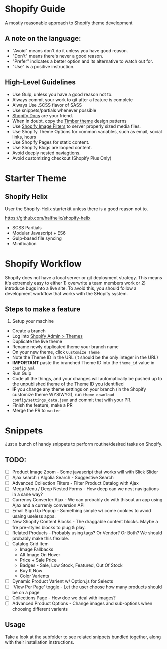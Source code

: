 
# Shopify Guide

A mostly reasonable approach to Shopify theme development

## A note on the language:

- "Avoid" means don't do it unless you have good reason.
- "Don't" means there's never a good reason.
- "Prefer" indicates a better option and its alternative to watch out for.
- "Use" is a positive instruction.

## High-Level Guidelines

- Use Gulp, unless you have a good reason not to.
- Always commit your work to git after a feature is complete
- Always Use .SCSS flavor of SASS
- Use snippets/partials whenever possible
- [Shopify Docs](https://help.shopify.com/api) are your friend.
- When in doubt, copy the [Timber theme](https://github.com/Shopify/Timber) design patterns
- Use [Shopify Image Filters](https://www.shopify.com/partners/blog/the-img_url-filter-just-got-10x-better) to server properly sized media files.
- Use Shopify Theme Options for common variables, such as email, social links, hours
- Use Shopify Pages for static content.
- Use Shopify Blogs are looped content.
- Avoid deeply nested naviagtions.
- Avoid customizing checkout (Shopify Plus Only)

# Starter Theme

## Shopify Helix
User the Shopify-Helix starterkit unless there is a good reason not to.

https://github.com/halfhelix/shopify-helix

- SCSS Paritials
- Modular Javascript + ES6
- Gulp-based file syncing
- Minification

# Shopify Workflow

Shopify does not have a local server or git deployment strategy. This means it's extremely easy to either 1) overwrite a team members work or 2) introduce bugs into a live site. To avoid this, you should follow a development workflow that works with the SHopify system.

## Steps to make a feature

1. Setup your machine
* Create a branch
* Log into [Shopify Admin > Themes](https://YOUR_DOMAIN.myshopify.com/admin/themes)
* Duplicate the live theme
* Rename newly duplicated theme your branch name
* On your new theme, click `Customize Theme`
* Note the Theme ID in the URL (it should be the only integer in the URL)
* **IMPORTANT** paste the branched Theme ID into the `theme_id` value in `config.yml`
* Run Gulp
* Code all the things, and your changes will automatically be pushed up to the unpublished theme of the Theme ID you identified
* **IF** you change any theme settings on your branch (in the Shopify customize theme WYSIWYG), run `theme download config/settings_data.json` and commit that with your PR.
* Finish the feature, make a PR
* Merge the PR to `master`

# Snippets

Just a bunch of handy snippets to perform routine/desired tasks on Shopify.

## TODO:

- [ ] Product Image Zoom - Some javascript that works will with Slick Slider
- [ ] Ajax search / Algolia Search - Suggestive Search
- [ ] Advanced Collection Filters - Filter Product Catalog with Ajax
- [ ] Mega Menu / Deep Nested Forms - How deep can we nest navigations in a sane way?
- [ ] Currency Converter Ajax - We can probably do with thisout an app using Ajax and a currenly conversion API
- [ ] Email Sign Up Popup - Something simple w/ come cookies to avoid usaing useless apps.
- [ ] New Shopify Content Blocks - The draggable content blocks. Maybe a fre pre-styles blocks to plug & play.
- [ ] Related Products - Probably using tags? Or Vendor? Or Both? We should probably make this flexible.
- [ ] Catalog Grid Item
   - Image Fallbacks
   - Alt Image On Hover
   - Price + Sale Price
   - Badges - Sale, Low Stock, Featured, Out Of Stock
   - Buy It Now
   - Color Varients
- [ ] Dynamic Product Varient w/ Option.js for Selects
- [ ] 'View Per Page' toggle - Let the user choose how many products should be on a page
- [ ] Collections Page - How doe we deal with images?
- [ ] Advanced Product Options - Change images and sub-options when choosing different varients

## Usage

Take a look at the subfolder to see related snippets bundled together, along with their installation instructions.
